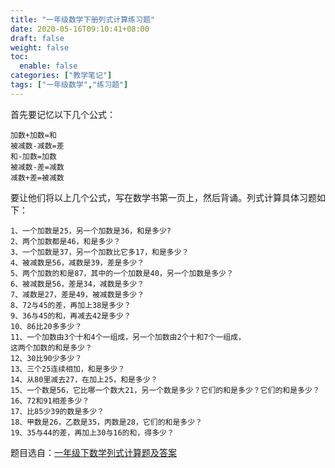 ```yaml
---
title: "一年级数学下册列式计算练习题"
date: 2020-05-16T09:10:41+08:00
draft: false
weight: false
toc:
  enable: false
categories: ["教学笔记"]
tags: ["一年级数学","练习题"]
---
```


首先要记忆以下几个公式：

```
加数+加数=和    
被减数-减数=差
和-加数=加数
被减数-差=减数
减数+差=被减数
```

要让他们将以上几个公式，写在数学书第一页上，然后背诵。列式计算具体习题如下：

```
1、一个加数是25，另一个加数是36，和是多少?
2、两个加数都是46，和是多少？
3、一个加数是37，另一个加数比它多17，和是多少？
4、被减数是56，减数是39，差是多少？
5、两个加数的和是87，其中的一个加数是40，另一个加数是多少？
6、被减数是56，差是34，减数是多少？
7、减数是27，差是49，被减数是多少？
8、72与45的差，再加上38是多少？
9、36与45的和，再减去42是多少？
10、86比20多多少？
11、一个加数由3个十和4个一组成，另一个加数由2个十和7个一组成，
这两个加数的和是多少？
12、30比90少多少？
13、三个25连续相加，和是多少？
14、从80里减去27，在加上25，和是多少？
15、一个数是56，它比哪一个数大21，另一个数是多少？它们的和是多少？它们的和是多少？
16、72和91相差多少？
17、比85少39的数是多少？
18、甲数是26，乙数是35，丙数是28，它们的和是多少？
19、35与44的差，再加上30与16的和，得多少？
```

题目选自：[一年级下数学列式计算题及答案](https://wenku.baidu.com/view/847865f3152ded630b1c59eef8c75fbfc77d9489.html)